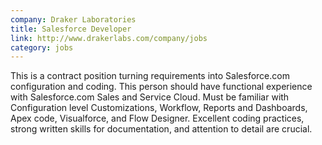 ```yaml
---
company: Draker Laboratories
title: Salesforce Developer
link: http://www.drakerlabs.com/company/jobs
category: jobs
---
```



This is a contract position turning requirements into Salesforce.com configuration and coding.  This person should have functional experience with Salesforce.com Sales and Service Cloud. Must be familiar with Configuration level Customizations, Workflow, Reports and Dashboards, Apex code, Visualforce, and Flow Designer. Excellent coding practices, strong written skills for documentation, and attention to detail are crucial. 